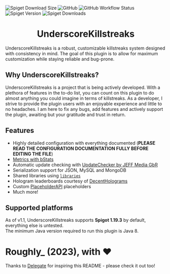 ![Spiget Download Size](https://img.shields.io/spiget/download-size/97385?style=for-the-badge)
![GitHub](https://img.shields.io/github/license/RoughlyUnderscore/UnderscoreKillstreaks?style=for-the-badge)
![GitHub Workflow Status](https://img.shields.io/github/actions/workflow/status/RoughlyUnderscore/UnderscoreKillstreaks/codeql.yml?style=for-the-badge)<br>
![Spiget Version](https://img.shields.io/spiget/version/97385?style=for-the-badge)
![Spiget Downloads](https://img.shields.io/spiget/downloads/97385?style=for-the-badge)

<h1 align="center">
UnderscoreKillstreaks
</h1>

UnderscoreKillstreaks is a robust, customizable killstreaks system designed with consistency in mind.
The goal of this plugin is to allow for maximum customization while staying reliable and bug-prone.

## Why UnderscoreKillstreaks?

UnderscoreKillstreaks is a project that is being actively developed. With a plethora of features
in the to-do list, you can count on this plugin to do almost anything you could imagine in terms
of killstreaks. As a developer, I strive to provide the plugin users with an enjoyable experience
and little to no headaches. I am here to fix any bugs, add features and actively support the plugin, 
awaiting but your gratitude and trust in return.

## Features

- Highly detailed configuration with everything documented (<b>PLEASE READ THE CONFIGURATION DOCUMENTATION FULLY BEFORE EDITING THE FILE</b>)
- [Metrics with bStats](https://bstats.org/plugin/bukkit/UnderscoreKillstreaks/13240)
- Automatic update checking with [UpdateChecker by JEFF Media GbR](https://github.com/JEFF-Media-GbR/Spigot-UpdateChecker)
- Serialization support for JSON, MySQL and MongoDB
- Shared libraries using [`libraries`](https://www.spigotmc.org/wiki/plugin-yml/#optional-attributes)
- Hologram leaderboards courtesy of [DecentHolograms](https://www.spigotmc.org/resources/decentholograms-1-8-1-19-3-papi-support-no-dependencies.96927/)
- Custom [PlaceholderAPI](https://www.spigotmc.org/resources/placeholderapi.6245/) placeholders
- Much more!

## Supported platforms
As of v1.1, UnderscoreKillstreaks supports <b>Spigot 1.19.3</b> by default, everything else is untested.<br>
The minimum Java version required to run this plugin is Java 8.


Roughly_ (2023), with :heart:
=====
Thanks to [Delegate](https://github.com/PolyRocketMatt/Delegate) for inspiring this README - please check it out too!
